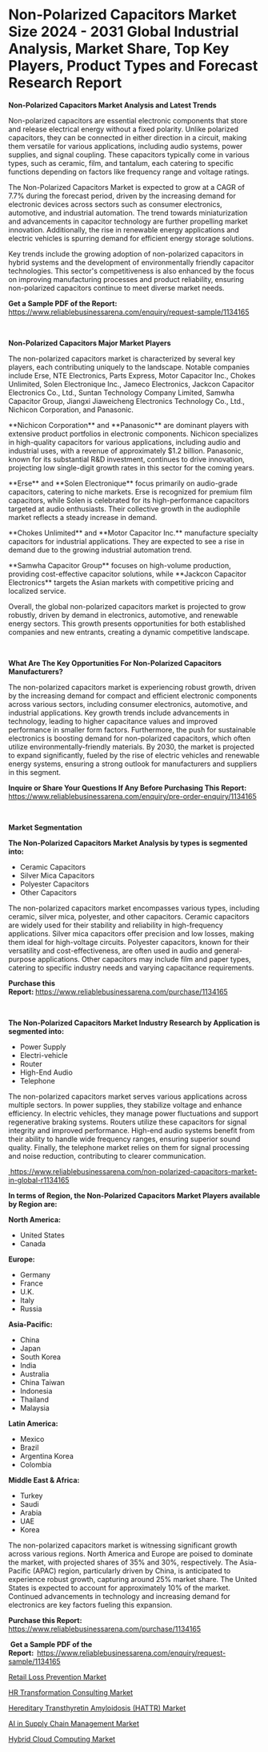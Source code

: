 <p><h1>Non-Polarized Capacitors Market Size 2024 - 2031 Global Industrial Analysis, Market Share, Top Key Players, Product Types and Forecast Research Report</h1></p><p><strong>Non-Polarized Capacitors Market Analysis and Latest Trends</strong></p>
<p><p>Non-polarized capacitors are essential electronic components that store and release electrical energy without a fixed polarity. Unlike polarized capacitors, they can be connected in either direction in a circuit, making them versatile for various applications, including audio systems, power supplies, and signal coupling. These capacitors typically come in various types, such as ceramic, film, and tantalum, each catering to specific functions depending on factors like frequency range and voltage ratings.</p><p>The Non-Polarized Capacitors Market is expected to grow at a CAGR of 7.7% during the forecast period, driven by the increasing demand for electronic devices across sectors such as consumer electronics, automotive, and industrial automation. The trend towards miniaturization and advancements in capacitor technology are further propelling market innovation. Additionally, the rise in renewable energy applications and electric vehicles is spurring demand for efficient energy storage solutions.</p><p>Key trends include the growing adoption of non-polarized capacitors in hybrid systems and the development of environmentally friendly capacitor technologies. This sector's competitiveness is also enhanced by the focus on improving manufacturing processes and product reliability, ensuring non-polarized capacitors continue to meet diverse market needs.</p></p>
<p><strong>Get a Sample PDF of the Report:&nbsp;</strong> <a href="https://www.reliablebusinessarena.com/enquiry/request-sample/1134165?utm_campaign=1288&utm_medium=2&utm_source=Github&utm_content=ia&utm_term=08102024&utm_id=non-polarized-capacitors">https://www.reliablebusinessarena.com/enquiry/request-sample/1134165</a></p>
<p>&nbsp;</p>
<p><strong>Non-Polarized Capacitors Major Market Players</strong></p>
<p><p>The non-polarized capacitors market is characterized by several key players, each contributing uniquely to the landscape. Notable companies include Erse, NTE Electronics, Parts Express, Motor Capacitor Inc., Chokes Unlimited, Solen Electronique Inc., Jameco Electronics, Jackcon Capacitor Electronics Co., Ltd., Suntan Technology Company Limited, Samwha Capacitor Group, Jiangxi Jiaweicheng Electronics Technology Co., Ltd., Nichicon Corporation, and Panasonic.</p><p>**Nichicon Corporation** and **Panasonic** are dominant players with extensive product portfolios in electronic components. Nichicon specializes in high-quality capacitors for various applications, including audio and industrial uses, with a revenue of approximately $1.2 billion. Panasonic, known for its substantial R&D investment, continues to drive innovation, projecting low single-digit growth rates in this sector for the coming years.</p><p>**Erse** and **Solen Electronique** focus primarily on audio-grade capacitors, catering to niche markets. Erse is recognized for premium film capacitors, while Solen is celebrated for its high-performance capacitors targeted at audio enthusiasts. Their collective growth in the audiophile market reflects a steady increase in demand.</p><p>**Chokes Unlimited** and **Motor Capacitor Inc.** manufacture specialty capacitors for industrial applications. They are expected to see a rise in demand due to the growing industrial automation trend.</p><p>**Samwha Capacitor Group** focuses on high-volume production, providing cost-effective capacitor solutions, while **Jackcon Capacitor Electronics** targets the Asian markets with competitive pricing and localized service.</p><p>Overall, the global non-polarized capacitors market is projected to grow robustly, driven by demand in electronics, automotive, and renewable energy sectors. This growth presents opportunities for both established companies and new entrants, creating a dynamic competitive landscape.</p></p>
<p>&nbsp;</p>
<p><strong>What Are The Key Opportunities For Non-Polarized Capacitors Manufacturers?</strong></p>
<p><p>The non-polarized capacitors market is experiencing robust growth, driven by the increasing demand for compact and efficient electronic components across various sectors, including consumer electronics, automotive, and industrial applications. Key growth trends include advancements in technology, leading to higher capacitance values and improved performance in smaller form factors. Furthermore, the push for sustainable electronics is boosting demand for non-polarized capacitors, which often utilize environmentally-friendly materials. By 2030, the market is projected to expand significantly, fueled by the rise of electric vehicles and renewable energy systems, ensuring a strong outlook for manufacturers and suppliers in this segment.</p></p>
<p><strong>Inquire or Share Your Questions If Any Before Purchasing This Report:</strong> <a href="https://www.reliablebusinessarena.com/enquiry/pre-order-enquiry/1134165?utm_campaign=1288&utm_medium=2&utm_source=Github&utm_content=ia&utm_term=08102024&utm_id=non-polarized-capacitors">https://www.reliablebusinessarena.com/enquiry/pre-order-enquiry/1134165</a></p>
<p>&nbsp;</p>
<p><strong>Market Segmentation</strong></p>
<p><strong>The Non-Polarized Capacitors Market Analysis by types is segmented into:</strong></p>
<p><ul><li>Ceramic Capacitors</li><li>Silver Mica Capacitors</li><li>Polyester Capacitors</li><li>Other Capacitors</li></ul></p>
<p><p>The non-polarized capacitors market encompasses various types, including ceramic, silver mica, polyester, and other capacitors. Ceramic capacitors are widely used for their stability and reliability in high-frequency applications. Silver mica capacitors offer precision and low losses, making them ideal for high-voltage circuits. Polyester capacitors, known for their versatility and cost-effectiveness, are often used in audio and general-purpose applications. Other capacitors may include film and paper types, catering to specific industry needs and varying capacitance requirements.</p></p>
<p><strong>Purchase this Report:&nbsp;</strong><a href="https://www.reliablebusinessarena.com/purchase/1134165?utm_campaign=1288&utm_medium=2&utm_source=Github&utm_content=ia&utm_term=08102024&utm_id=non-polarized-capacitors">https://www.reliablebusinessarena.com/purchase/1134165</a></p>
<p>&nbsp;</p>
<p><strong>The Non-Polarized Capacitors Market Industry Research by Application is segmented into:</strong></p>
<p><ul><li>Power Supply</li><li>Electri-vehicle</li><li>Router</li><li>High-End Audio</li><li>Telephone</li></ul></p>
<p><p>The non-polarized capacitors market serves various applications across multiple sectors. In power supplies, they stabilize voltage and enhance efficiency. In electric vehicles, they manage power fluctuations and support regenerative braking systems. Routers utilize these capacitors for signal integrity and improved performance. High-end audio systems benefit from their ability to handle wide frequency ranges, ensuring superior sound quality. Finally, the telephone market relies on them for signal processing and noise reduction, contributing to clearer communication.</p></p>
<p><a href="https://www.reliablebusinessarena.com/non-polarized-capacitors-market-in-global-r1134165?utm_campaign=1288&utm_medium=2&utm_source=Github&utm_content=ia&utm_term=08102024&utm_id=non-polarized-capacitors">&nbsp;https://www.reliablebusinessarena.com/non-polarized-capacitors-market-in-global-r1134165</a></p>
<p><strong>In terms of Region, the Non-Polarized Capacitors Market Players available by Region are:</strong></p>
<p>
    <p> <strong> North America: </strong>
        <ul>
            <li>United States</li>
            <li>Canada</li>
        </ul>
        </p> 
    <p> <strong> Europe: </strong>
        <ul>
            <li>Germany</li>
            <li>France</li>
            <li>U.K.</li>
            <li>Italy</li>
            <li>Russia</li>
        </ul>
        </p> 
    <p> <strong> Asia-Pacific: </strong>
        <ul>
            <li>China</li>
            <li>Japan</li>
            <li>South Korea</li>
            <li>India</li>
            <li>Australia</li>
            <li>China Taiwan</li>
            <li>Indonesia</li>
            <li>Thailand</li>
            <li>Malaysia</li>
        </ul>
        </p> 
    <p> <strong> Latin America: </strong>
        <ul>
            <li>Mexico</li>
            <li>Brazil</li>
            <li>Argentina Korea</li>
            <li>Colombia</li>
        </ul>
        </p> 
    <p> <strong> Middle East & Africa: </strong>
        <ul>
            <li>Turkey</li>
            <li>Saudi</li>
            <li>Arabia</li>
            <li>UAE</li>
            <li>Korea</li>
        </ul>
    </p>
    </p>
<p><p>The non-polarized capacitors market is witnessing significant growth across various regions. North America and Europe are poised to dominate the market, with projected shares of 35% and 30%, respectively. The Asia-Pacific (APAC) region, particularly driven by China, is anticipated to experience robust growth, capturing around 25% market share. The United States is expected to account for approximately 10% of the market. Continued advancements in technology and increasing demand for electronics are key factors fueling this expansion.</p></p>
<p><strong>Purchase this Report: </strong><a href="https://www.reliablebusinessarena.com/purchase/1134165?utm_campaign=1288&utm_medium=2&utm_source=Github&utm_content=ia&utm_term=08102024&utm_id=non-polarized-capacitors">https://www.reliablebusinessarena.com/purchase/1134165</a></p>
<p>&nbsp;<strong>Get a Sample PDF of the Report:&nbsp;&nbsp;</strong><a href="https://www.reliablebusinessarena.com/enquiry/request-sample/1134165?utm_campaign=1288&utm_medium=2&utm_source=Github&utm_content=ia&utm_term=08102024&utm_id=non-polarized-capacitors">https://www.reliablebusinessarena.com/enquiry/request-sample/1134165</a></p>
<p><strong></strong></p>
<p><p><a href="https://www.linkedin.com/pulse/retail-loss-prevention-market-size-share-analysis-growth-dhcwf?utm_campaign=1288&utm_medium=2&utm_source=Github&utm_content=ia&utm_term=08102024&utm_id=non-polarized-capacitors">Retail Loss Prevention Market</a></p><p><a href="https://www.linkedin.com/pulse/key-drivers-hr-transformation-consulting-market-trends-future-yylmf?utm_campaign=1288&utm_medium=2&utm_source=Github&utm_content=ia&utm_term=08102024&utm_id=non-polarized-capacitors">HR Transformation Consulting Market</a></p><p><a href="https://github.com/gulaimolin/Market-Research-Report-List-6/blob/main/hereditary-transthyretin-amyloidosis-hattr-market.md?utm_campaign=1288&utm_medium=2&utm_source=Github&utm_content=ia&utm_term=08102024&utm_id=non-polarized-capacitors">Hereditary Transthyretin Amyloidosis (HATTR) Market</a></p><p><a href="https://www.linkedin.com/pulse/ai-supply-chain-management-market-outlook-current-assessment-a5k8f?utm_campaign=1288&utm_medium=2&utm_source=Github&utm_content=ia&utm_term=08102024&utm_id=non-polarized-capacitors">AI in Supply Chain Management Market</a></p><p><a href="https://www.linkedin.com/pulse/hybrid-cloud-computing-market-trends-detailed-study-its-segmentation-iinlf?utm_campaign=1288&utm_medium=2&utm_source=Github&utm_content=ia&utm_term=08102024&utm_id=non-polarized-capacitors">Hybrid Cloud Computing Market</a></p></p>